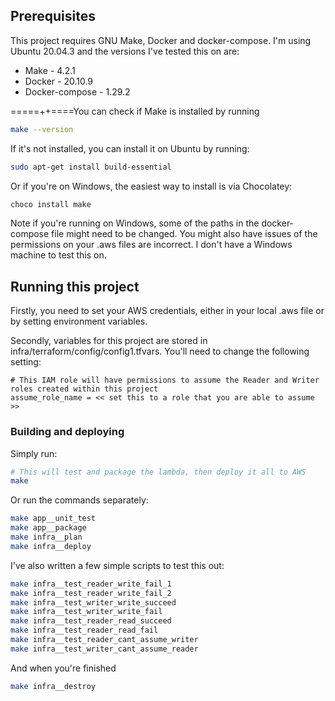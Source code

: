 ## Prerequisites

This project requires GNU Make, Docker and docker-compose. I'm using Ubuntu 20.04.3 and the versions I've tested this on are:

* Make - 4.2.1
* Docker - 20.10.9
* Docker-compose - 1.29.2

=====++====You can check if Make is installed by running

```sh
make --version
```

If it's not installed, you can install it on Ubuntu by running:

```sh
sudo apt-get install build-essential
```

Or if you're on Windows, the easiest way to install is via Chocolatey:

```powershell
choco install make
```

Note if you're running on Windows, some of the paths in the docker-compose file might need to be changed. You might also have issues of the permissions on your .aws files are incorrect. I don't have a Windows machine to test this on.

## Running this project

Firstly, you need to set your AWS credentials, either in your local .aws file or by setting environment variables.

Secondly, variables for this project are stored in infra/terraform/config/config1.tfvars. You'll need to change the following setting:

```hcl
# This IAM role will have permissions to assume the Reader and Writer roles created within this project
assume_role_name = << set this to a role that you are able to assume >>
```

### Building and deploying

Simply run:

```sh
# This will test and package the lambda, then deploy it all to AWS
make
```

Or run the commands separately:

```sh
make app__unit_test
make app__package
make infra__plan
make infra__deploy
```

I've also written a few simple scripts to test this out:

```sh
make infra__test_reader_write_fail_1
make infra__test_reader_write_fail_2
make infra__test_writer_write_succeed
make infra__test_writer_write_fail
make infra__test_reader_read_succeed
make infra__test_reader_read_fail
make infra__test_reader_cant_assume_writer
make infra__test_writer_cant_assume_reader
```

And when you're finished

```sh
make infra__destroy
```
